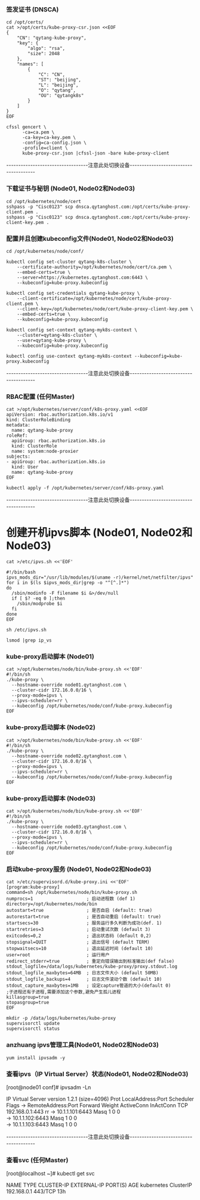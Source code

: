 ### 签发证书 (DNSCA)
```shell script
cd /opt/certs/
cat >/opt/certs/kube-proxy-csr.json <<EOF
{
    "CN": "qytang-kube-proxy",
    "key": {
        "algo": "rsa",
        "size": 2048
    },
    "names": [
        {
            "C": "CN",
            "ST": "beijing",
            "L": "beijing",
            "O": "qytang",
            "OU": "qytangk8s"
        }
    ]
}
EOF

cfssl gencert \
      -ca=ca.pem \
      -ca-key=ca-key.pem \
      -config=ca-config.json \
      -profile=client \
      kube-proxy-csr.json |cfssl-json -bare kube-proxy-client

```

----------------------------------注意此处切换设备--------------------------------------

### 下载证书与秘钥 (Node01, Node02和Node03)
```shell script
cd /opt/kubernetes/node/cert
sshpass -p "Cisc0123" scp dnsca.qytanghost.com:/opt/certs/kube-proxy-client.pem .
sshpass -p "Cisc0123" scp dnsca.qytanghost.com:/opt/certs/kube-proxy-client-key.pem .

```

### 配置并且创建kubeconfig文件(Node01, Node02和Node03)
```shell
cd /opt/kubernetes/node/conf/

kubectl config set-cluster qytang-k8s-cluster \
    --certificate-authority=/opt/kubernetes/node/cert/ca.pem \
    --embed-certs=true \
    --server=https://kubernetes.qytanghost.com:6443 \
    --kubeconfig=kube-proxy.kubeconfig

kubectl config set-credentials qytang-kube-proxy \
    --client-certificate=/opt/kubernetes/node/cert/kube-proxy-client.pem \
    --client-key=/opt/kubernetes/node/cert/kube-proxy-client-key.pem \
    --embed-certs=true \
    --kubeconfig=kube-proxy.kubeconfig

kubectl config set-context qytang-myk8s-context \
    --cluster=qytang-k8s-cluster \
    --user=qytang-kube-proxy \
    --kubeconfig=kube-proxy.kubeconfig

kubectl config use-context qytang-myk8s-context --kubeconfig=kube-proxy.kubeconfig

```

----------------------------------注意此处切换设备--------------------------------------

### RBAC配置 (任何Master)
```shell script
cat >/opt/kubernetes/server/conf/k8s-proxy.yaml <<EOF
apiVersion: rbac.authorization.k8s.io/v1
kind: ClusterRoleBinding
metadata:
  name: qytang-kube-proxy
roleRef:
  apiGroup: rbac.authorization.k8s.io
  kind: ClusterRole
  name: system:node-proxier
subjects:
- apiGroup: rbac.authorization.k8s.io
  kind: User
  name: qytang-kube-proxy
EOF

kubectl apply -f /opt/kubernetes/server/conf/k8s-proxy.yaml

```

----------------------------------注意此处切换设备--------------------------------------

# 创建开机ipvs脚本 (Node01, Node02和Node03)
```shell script
cat >/etc/ipvs.sh <<'EOF'

#!/bin/bash
ipvs_mods_dir="/usr/lib/modules/$(uname -r)/kernel/net/netfilter/ipvs"
for i in $(ls $ipvs_mods_dir|grep -o "^[^.]*")
do
  /sbin/modinfo -F filename $i &>/dev/null
  if [ $? -eq 0 ];then
    /sbin/modprobe $i
  fi
done
EOF

sh /etc/ipvs.sh 

lsmod |grep ip_vs

```

### kube-proxy启动脚本 (Node01)
```shell script
cat >/opt/kubernetes/node/bin/kube-proxy.sh <<'EOF'
#!/bin/sh
./kube-proxy \
  --hostname-override node01.qytanghost.com \
  --cluster-cidr 172.16.0.0/16 \
  --proxy-mode=ipvs \
  --ipvs-scheduler=rr \
  --kubeconfig /opt/kubernetes/node/conf/kube-proxy.kubeconfig
EOF

```

### kube-proxy启动脚本 (Node02)
```shell script
cat >/opt/kubernetes/node/bin/kube-proxy.sh <<'EOF'
#!/bin/sh
./kube-proxy \
  --hostname-override node02.qytanghost.com \
  --cluster-cidr 172.16.0.0/16 \
  --proxy-mode=ipvs \
  --ipvs-scheduler=rr \
  --kubeconfig /opt/kubernetes/node/conf/kube-proxy.kubeconfig
EOF

```

### kube-proxy启动脚本 (Node03)
```shell script
cat >/opt/kubernetes/node/bin/kube-proxy.sh <<'EOF'
#!/bin/sh
./kube-proxy \
  --hostname-override node03.qytanghost.com \
  --cluster-cidr 172.16.0.0/16 \
  --proxy-mode=ipvs \
  --ipvs-scheduler=rr \
  --kubeconfig /opt/kubernetes/node/conf/kube-proxy.kubeconfig
EOF

```

### 启动kube-proxy服务 (Node01, Node02和Node03)
```shell script
cat >/etc/supervisord.d/kube-proxy.ini <<'EOF'
[program:kube-proxy]
command=sh /opt/kubernetes/node/bin/kube-proxy.sh
numprocs=1                    ; 启动进程数 (def 1)
directory=/opt/kubernetes/node/bin
autostart=true                ; 是否自启 (default: true)
autorestart=true              ; 是否自动重启 (default: true)
startsecs=30                  ; 服务运行多久判断为成功(def. 1)
startretries=3                ; 启动重试次数 (default 3)
exitcodes=0,2                 ; 退出状态码 (default 0,2)
stopsignal=QUIT               ; 退出信号 (default TERM)
stopwaitsecs=10               ; 退出延迟时间 (default 10)
user=root                     ; 运行用户
redirect_stderr=true          ; 重定向错误输出到标准输出(def false)
stdout_logfile=/data/logs/kubernetes/kube-proxy/proxy.stdout.log
stdout_logfile_maxbytes=64MB  ; 日志文件大小 (default 50MB)
stdout_logfile_backups=4      ; 日志文件滚动个数 (default 10)
stdout_capture_maxbytes=1MB   ; 设定capture管道的大小(default 0)
;子进程还有子进程,需要添加这个参数,避免产生孤儿进程
killasgroup=true
stopasgroup=true
EOF

mkdir -p /data/logs/kubernetes/kube-proxy
supervisorctl update
supervisorctl status

```

### anzhuang ipvs管理工具(Node01, Node02和Node03)
```shell
yum install ipvsadm -y

```

### 查看ipvs（IP Virtual Server）状态(Node01, Node02和Node03)
[root@node01 conf]# ipvsadm -Ln

IP Virtual Server version 1.2.1 (size=4096)
Prot LocalAddress:Port Scheduler Flags
  -> RemoteAddress:Port           Forward Weight ActiveConn InActConn
TCP  192.168.0.1:443 rr
  -> 10.1.1.101:6443              Masq    1      0          0         
  -> 10.1.1.102:6443              Masq    1      0          0         
  -> 10.1.1.103:6443              Masq    1      0          0   

----------------------------------注意此处切换设备--------------------------------------

### 查看svc (任何Master)
[root@localhost ~]# kubectl get svc

NAME         TYPE        CLUSTER-IP    EXTERNAL-IP   PORT(S)   AGE
kubernetes   ClusterIP   192.168.0.1   <none>        443/TCP   13h
